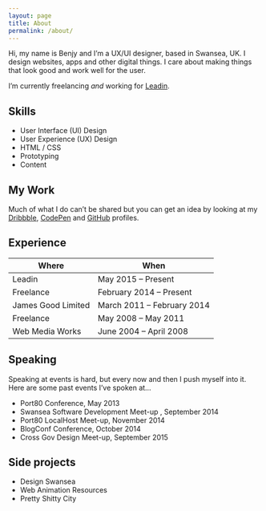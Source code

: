```yaml
---
layout: page
title: About
permalink: /about/
---
```


Hi, my name is Benjy and I’m a UX/UI designer, based in Swansea, UK. I design websites, apps and other digital things. I care about making things that look good and work well for the user.

I’m currently freelancing *and* working for [Leadin](http://leadin.co.uk/).

## Skills

- User Interface (UI) Design
- User Experience (UX) Design
- HTML / CSS
- Prototyping
- Content

## My Work

Much of what I do can’t be shared but you can get an idea by looking at my [Dribbble](https://dribbble.com/benjystanton), [CodePen](http://codepen.io/benjystanton/) and [GitHub](https://github.com/benjystanton/) profiles.

## Experience

Where | When
------------- | -----------
Leadin | May 2015 – Present
Freelance | February 2014 – Present
James Good Limited | March 2011 – February 2014
Freelance | May 2008 – May 2011
Web Media Works | June 2004 – April 2008

## Speaking

Speaking at events is hard, but every now and then I push myself into it. Here are some past events I’ve spoken at…

- Port80 Conference, May 2013
- Swansea Software Development Meet-up , September 2014
- Port80 LocalHost Meet-up, November 2014
- BlogConf Conference, October 2014
- Cross Gov Design Meet-up, September 2015

## Side projects

- Design Swansea
- Web Animation Resources
- Pretty Shitty City